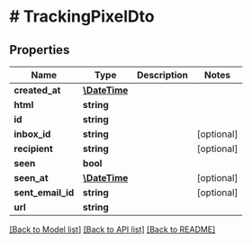 # # TrackingPixelDto

## Properties

Name | Type | Description | Notes
------------ | ------------- | ------------- | -------------
**created_at** | [**\DateTime**](\DateTime) |  | 
**html** | **string** |  | 
**id** | **string** |  | 
**inbox_id** | **string** |  | [optional] 
**recipient** | **string** |  | [optional] 
**seen** | **bool** |  | 
**seen_at** | [**\DateTime**](\DateTime) |  | [optional] 
**sent_email_id** | **string** |  | [optional] 
**url** | **string** |  | 

[[Back to Model list]](../../README#documentation-for-models) [[Back to API list]](../../README#documentation-for-api-endpoints) [[Back to README]](../../README)


